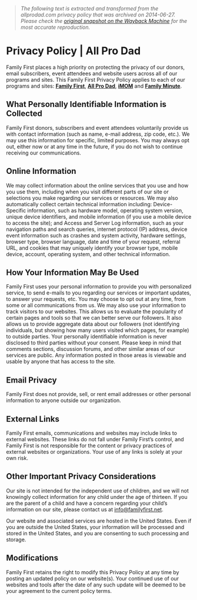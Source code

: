 > *The following text is extracted and transformed from the allprodad.com privacy policy that was archived on 2014-06-27. Please check the [original snapshot on the Wayback Machine](https://web.archive.org/web/20140627112305id_/http%3A//www.allprodad.com/page/privacy-policy) for the most accurate reproduction.*

# Privacy Policy | All Pro Dad

Family First places a high priority on protecting the privacy of our donors, email subscribers, event attendees and website users across all of our programs and sites. This Family First Privacy Policy applies to each of our programs and sites: [**Family First**](http://www.familyfirst.net/ "Family First"), [**All Pro Dad**](http://www.allprodad.com/), [**iMOM**](http://www.imom.com/ "iMOM") and [**Family Minute**](http://www.familyminute.com/ "Family Minute with Mark Merrill").

## What Personally Identifiable Information is Collected

Family First donors, subscribers and event attendees voluntarily provide us with contact information (such as name, e-mail address, zip code, etc.). We may use this information for specific, limited purposes. You may always opt out, either now or at any time in the future, if you do not wish to continue receiving our communications.

## Online Information

We may collect information about the online services that you use and how you use them, including when you visit different parts of our site or selections you make regarding our services or resources. We may also automatically collect certain technical information including: Device-Specific information, such as hardware model, operating system version, unique device identifiers, and mobile information (if you use a mobile device to access the site); and Access and Server Log information, such as your navigation paths and search queries, internet protocol (IP) address, device event information such as crashes and system activity, hardware settings, browser type, browser language, date and time of your request, referral URL, and cookies that may uniquely identify your browser type, mobile device, account, operating system, and other technical information.

## How Your Information May Be Used

Family First uses your personal information to provide you with personalized service, to send e-mails to you regarding our services or important updates, to answer your requests, etc. You may choose to opt out at any time, from some or all communications from us. We may also use your information to track visitors to our websites. This allows us to evaluate the popularity of certain pages and tools so that we can better serve our followers. It also allows us to provide aggregate data about our followers (not identifying individuals, but showing how many users visited which pages, for example) to outside parties. Your personally identifiable information is never disclosed to third parties without your consent. Please keep in mind that comments sections, discussion forums, and other similar areas of our services are public. Any information posted in those areas is viewable and usable by anyone that has access to the site.

## Email Privacy

Family First does not provide, sell, or rent email addresses or other personal information to anyone outside our organization.

## External Links

Family First emails, communications and websites may include links to external websites. These links do not fall under Family First’s control, and Family First is not responsible for the content or privacy practices of external websites or organizations. Your use of any links is solely at your own risk.

## Other Important Privacy Considerations

Our site is not intended for the independent use of children, and we will not knowingly collect information for any child under the age of thirteen. If you are the parent of a child and have a concern regarding your child’s information on our site, please contact us at info@familyfirst.net.

Our website and associated services are hosted in the United States. Even if you are outside the United States, your information will be processed and stored in the United States, and you are consenting to such processing and storage.

## Modifications

Family First retains the right to modify this Privacy Policy at any time by posting an updated policy on our website(s). Your continued use of our websites and tools after the date of any such update will be deemed to be your agreement to the current policy terms.
